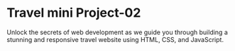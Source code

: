 # Travel mini Project-02
Unlock the secrets of web development as we guide you through building a stunning and responsive travel website using HTML, CSS, and JavaScript.
